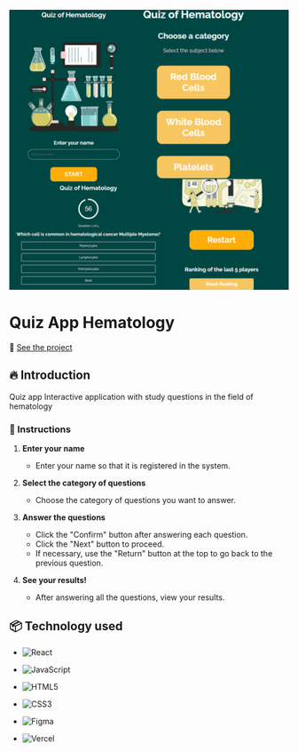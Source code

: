 
![Logo do projeto](https://raw.githubusercontent.com/LandGabriel/Hematology_Questions/main/src/img/Project-pictures.png)

# Quiz App Hematology
:mag_right: [See the project](https://quizhemato-git-main-landgabriels-projects.vercel.app/)
## 🔥 Introduction
Quiz app
Interactive application with study questions in the field of hematology

### 🔨 Instructions

1. **Enter your name**
   - Enter your name so that it is registered in the system.

2. **Select the category of questions**
   - Choose the category of questions you want to answer.

3. **Answer the questions**
   - Click the "Confirm" button after answering each question.
   - Click the "Next" button to proceed.
   - If necessary, use the "Return" button at the top to go back to the previous question.

4. **See your results!**
   - After answering all the questions, view your results.



## 📦 Technology used
 
* ![React](https://img.shields.io/badge/React-20232A?style=for-the-badge&logo=react&logoColor=61DAFB)

* ![JavaScript](https://img.shields.io/badge/javascript-%23323330.svg?style=for-the-badge&logo=javascript&logoColor=%23F7DF1E)

* ![HTML5](https://img.shields.io/badge/html5-%23E34F26.svg?style=for-the-badge&logo=html5&logoColor=white)

* ![CSS3](https://img.shields.io/badge/css3-%231572B6.svg?style=for-the-badge&logo=css3&logoColor=white)

* ![Figma](https://img.shields.io/badge/Figma-F24E1E?style=for-the-badge&logo=figma&logoColor=white)

* ![Vercel](https://img.shields.io/badge/Vercel-000000?style=for-the-badge&logo=vercel&logoColor=white)

